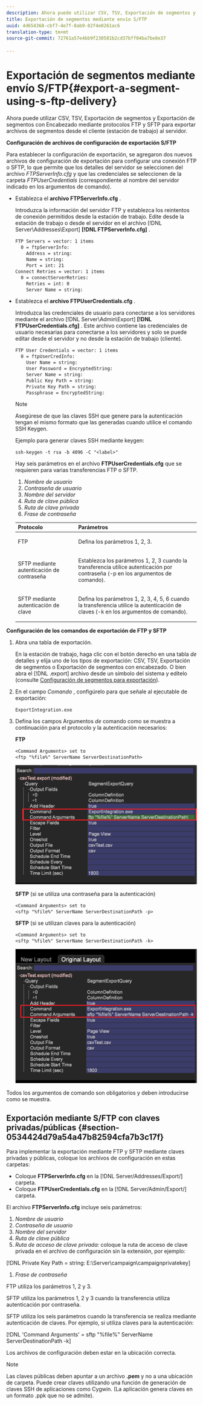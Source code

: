 ```yaml
---
description: Ahora puede utilizar CSV, TSV, Exportación de segmentos y Exportación de segmentos con Encabezado mediante protocolos FTP y SFTP para exportar archivos de segmentos desde el cliente (estación de trabajo) al servidor.
title: Exportación de segmentos mediante envío S/FTP
uuid: 4d654368-cbf7-4e7f-8ab9-82f4e0261ac6
translation-type: tm+mt
source-git-commit: 72761a57e4bb9f230581b2cd37bff04ba7be8e37

---
```



# Exportación de segmentos mediante envío S/FTP{#export-a-segment-using-s-ftp-delivery}

Ahora puede utilizar CSV, TSV, Exportación de segmentos y Exportación de segmentos con Encabezado mediante protocolos FTP y SFTP para exportar archivos de segmentos desde el cliente (estación de trabajo) al servidor.

**Configuración de archivos de configuración de exportación S/FTP**

Para establecer la configuración de exportación, se agregaron dos nuevos archivos de configuración de exportación para configurar una conexión FTP o SFTP, lo que permite que los detalles del servidor se seleccionen del archivo *FTPServerInfo.cfg* y que las credenciales se seleccionen de la carpeta *FTPUserCredentials* (correspondiente al nombre del servidor indicado en los argumentos de comando).

* Establezca el **archivo FTPServerInfo.cfg** .

   Introduzca la información del servidor FTP y establezca los reintentos de conexión permitidos desde la estación de trabajo. Edite desde la estación de trabajo o desde el servidor en el archivo [!DNL Server\Addresses\Export\] **[!DNL FTPServerInfo.cfg]** .

   ```
   FTP Servers = vector: 1 items 
     0 = ftpServerInfo:  
       Address = string:  
       Name = string:  
       Port = int: 21 
   Connect Retries = vector: 1 items 
     0 = connectServerRetries:  
       Retries = int: 0 
       Server Name = string:
   ```

* Establezca el **archivo FTPUserCredentials.cfg** .

   Introduzca las credenciales de usuario para conectarse a los servidores mediante el archivo [!DNL Server\Admin\Export\] **[!DNL FTPUserCredentials.cfg]** . Este archivo contiene las credenciales de usuario necesarias para conectarse a los servidores y solo se puede editar desde el servidor y no desde la estación de trabajo (cliente).

   ```
   FTP User Credentials = vector: 1 items 
     0 = ftpUserCredInfo: 
       User Name = string:  
       User Password = EncryptedString:  
       Server Name = string:  
       Public Key Path = string:  
       Private Key Path = string:  
       Passphrase = EncryptedString:
   ```

   >[!NOTE]
   >
   >Asegúrese de que las claves SSH que genere para la autenticación tengan el mismo formato que las generadas cuando utilice el comando SSH Keygen.
   >
   >Ejemplo para generar claves SSH mediante keygen:
   >
   >```
   >ssh-keygen -t rsa -b 4096 -C "<label>"
   >```

   Hay seis parámetros en el archivo **FTPUserCredentials.cfg** que se requieren para varias transferencias FTP o SFTP.

   1. *Nombre de usuario*
   1. *Contraseña de usuario*
   1. *Nombre del servidor*
   1. *Ruta de clave pública*
   1. *Ruta de clave privada*
   1. *Frase de contraseña*
   <table id="table_4EB416DC770D4D1AA4FAD9676C0D680C"> 
    <thead> 
      <tr> 
      <th colname="col1" class="entry"> Protocolo </th> 
      <th colname="col2" class="entry"> Parámetros </th> 
      </tr> 
    </thead>
    <tbody> 
      <tr> 
      <td colname="col1"> <p>FTP </p> </td> 
      <td colname="col2"> <p>Defina los parámetros 1, 2, 3. </p> </td> 
      </tr> 
      <tr> 
      <td colname="col1"> <p>SFTP mediante autenticación de contraseña </p> </td> 
      <td colname="col2"> <p>Establezca los parámetros 1, 2, 3 cuando la transferencia utilice autenticación por contraseña (-p en los argumentos de comando). </p> </td> 
      </tr> 
      <tr> 
      <td colname="col1"> <p>SFTP mediante autenticación de clave </p> </td> 
      <td colname="col2"> <p>Defina los parámetros 1, 2, 3, 4, 5, 6 cuando la transferencia utilice la autenticación de claves (-k en los argumentos de comando). </p> </td> 
      </tr> 
    </tbody> 
    </table>

**Configuración de los comandos de exportación de FTP y SFTP**

1. Abra una tabla de exportación.

   En la estación de trabajo, haga clic con el botón derecho en una tabla *de* detalles y elija uno de los tipos de exportación: CSV, TSV, Exportación de segmentos o Exportación de segmentos con encabezado. O bien abra el [!DNL .export] archivo desde un símbolo del sistema y edítelo (consulte [Configuración de segmentos para exportación](../../../home/c-get-started/c-exp-data-seg-exp/t-config-sgts-expt.md#task-8857f221fa66463990ec9b60db6db372)).

1. En el campo *Comando* , configúrelo para que señale al ejecutable de exportación:

   ```
   ExportIntegration.exe
   ```

1. Defina los campos Argumentos *de* comando como se muestra a continuación para el protocolo y la autenticación necesarios:

   **FTP**

   ```
   <Command Arguments> set to  
   <ftp "%file%" ServerName ServerDestinationPath>
   ```

   ![](assets/FTP_Command_arguments.png)

   **SFTP** (si se utiliza una contraseña para la autenticación)

   ```
   <Command Arguments> set to  
   <sftp "%file%" ServerName ServerDestinationPath -p>
   ```

   **SFTP** (si se utilizan claves para la autenticación)

   ```
   <Command Arguments> set to  
   <sftp "%file%" ServerName ServerDestinationPath -k>
   ```

   ![](assets/SFTP_command_arguments.png)

Todos los argumentos de comando son obligatorios y deben introducirse como se muestra.

## Exportación mediante S/FTP con claves privadas/públicas {#section-0534424d79a54a47b82594cfa7b3c17f}

Para implementar la exportación mediante FTP y SFTP mediante claves privadas y públicas, coloque los archivos de configuración en estas carpetas:

* Coloque **FTPServerInfo.cfg** en la [!DNL Server/Addresses/Export/] carpeta.
* Coloque **FTPUserCredentials.cfg** en la [!DNL Server/Admin/Export/] carpeta.

El archivo **FTPServerInfo.cfg** incluye seis parámetros:

1. *Nombre de usuario*
1. *Contraseña de usuario*
1. *Nombre del servidor*
1. *Ruta de clave pública*
1. *Ruta de acceso de clave privada:* coloque la ruta de acceso de clave privada en el archivo de configuración sin la extensión, por ejemplo:

[!DNL Private Key Path = string: E:\\Server\\campaign\\campaignprivatekey]

1. *Frase de contraseña*

FTP utiliza los parámetros 1, 2 y 3.

SFTP utiliza los parámetros 1, 2 y 3 cuando la transferencia utiliza autenticación por contraseña.

SFTP utiliza los seis parámetros cuando la transferencia se realiza mediante autenticación de claves. Por ejemplo, si utiliza claves para la autenticación:

[!DNL 'Command Arguments' = sftp "%file%" ServerName ServerDestinationPath -k]

Los archivos de configuración deben estar en la ubicación correcta.

>[!NOTE]
>
>Las claves públicas deben apuntar a un archivo **.pem** y no a una ubicación de carpeta. Puede crear claves utilizando una función de generación de claves SSH de aplicaciones como Cygwin. (La aplicación genera claves en un formato .ppk que no se admite).
